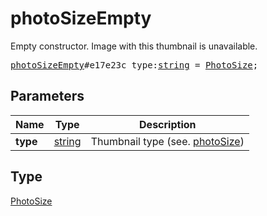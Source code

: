 # photoSizeEmpty

Empty constructor. Image with this thumbnail is unavailable.

<pre>
<a href="../constructor/photoSizeEmpty.md">photoSizeEmpty</a>#e17e23c type:<a href="../type/string.md">string</a> = <a href="../type/PhotoSize.md">PhotoSize</a>;
</pre>
## Parameters

| Name | Type | Description |
|------|:----:|-------------|
| **type** | <a href="../type/string.md">string</a> | Thumbnail type (see. [photoSize](photoSize.md)) |

## Type

<a href="../type/PhotoSize.md">PhotoSize</a>
